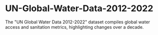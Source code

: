 # UN-Global-Water-Data-2012-2022
The "UN Global Water Data 2012-2022" dataset compiles global water access and sanitation metrics, highlighting changes over a decade.

